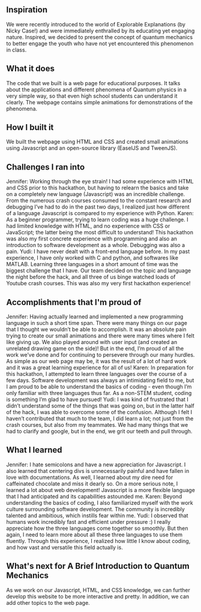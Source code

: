 ## Inspiration
We were recently introduced to the world of Explorable Explanations (by Nicky Case!) and were immediately enthralled by its educating yet engaging nature. Inspired, we decided to present the concept of quantum mechanics to better engage the youth who have not yet encountered this phenomenon in class.
## What it does
The code that we built is a web page for educational purposes. It talks about the applications and different phenomena of Quantum physics in a very simple way, so that even high school students can understand it clearly. The webpage contains simple animations for demonstrations of the phenomena. 
## How I built it
We built the webpage using HTML and CSS and created small animations using Javascript and an open-source library (EaselJS and TweenJS). 
## Challenges I ran into
Jennifer: Working through the eye strain! I had some experience with HTML and CSS prior to this hackathon, but having to relearn the basics and take on a completely new language (Javascript) was an incredible challenge. From the numerous crash courses consumed to the constant research and debugging I’ve had to do in the past two days, I realized just how different of a language Javascript is compared to my experience with Python. 
Karen: 	As a beginner programmer, trying to learn coding was a huge challenge. I had limited knowledge with HTML, and no experience with CSS or JavaScript; the latter being the most difficult to understand! This hackathon was also my first concrete experience with programming and also an introduction to software development as a whole. Debugging was also a pain. 
Yudi: I have never dealt with a front-end language before. In my past experience, I have only worked with C and python, and softwares like MATLAB. Learning three languages in a short amount of time was the biggest challenge that I have. Our team decided on the topic and language the night before the hack, and all three of us binge watched loads of Youtube crash courses. This was also my very first hackathon experience!
 
## Accomplishments that I'm proud of
Jennifer: Having actually learned and implemented a new programming language in such a short time span. There were many things on our page that I thought we wouldn’t be able to accomplish. It was an absolute pain trying to create our small animations and there were many times where I felt like giving up. We also played around with user input (and created an unrelated drawing game on the side)! But in the end, I’m proud of all the work we’ve done and for continuing to persevere through our many hurdles. As simple as our web page may be, it was the result of a lot of hard work and it was a great learning experience for all of us!
Karen: In preparation for this hackathon, I attempted to learn three languages over the course of a few days. Software development was always an intimidating field to me, but I am proud to be able to understand the basics of coding - even though I’m only familiar with three languages thus far. As a non-STEM student, coding is something I’m glad to have pursued! 
Yudi: I was kind of frustrated that I didn’t understand some of the things that was going on, but in the latter half of the hack, I was able to overcome some of the confusion. Although I felt I haven’t contributed that much to the team, I did learn a lot; not just from the crash courses, but also from my teammates. We had many things that we had to clarify and google, but in the end, we grit our teeth and pull through.
## What I learned
Jennifer: I hate semicolons and have a new appreciation for Javascript. I also learned that centering divs is unnecessarily painful and have fallen in love with documentations. As well, I learned about my dire need for caffeinated chocolate and miss it dearly so. On a more serious note, I learned a lot about web development! Javascript is a more flexible language that I had anticipated and its capabilities astounded me.
Karen: Beyond understanding the basics of coding, I also familiarized myself with the work culture surrounding software development. The community is incredibly talented and ambitious, which instills fear within me. 
Yudi: I observed that humans work incredibly fast and efficient under pressure :) I really appreciate how the three languages come together so smoothly. But then again, I need to learn more about all these three languages to use them fluently. Through this experience, I realized how little I know about coding, and how vast and versatile this field actually is. 
## What's next for A Brief Introduction to Quantum Mechanics
As we work on our Javascript, HTML, and CSS knowledge, we can further develop this website to be more interactive and pretty. In addition, we can add other topics to the web page. 
